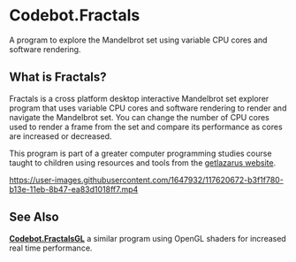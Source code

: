 # Codebot.Fractals
A program to explore the Mandelbrot set using variable CPU cores and software rendering.

## What is Fractals?

Fractals is a cross platform desktop interactive Mandelbrot set explorer program that uses variable CPU cores and software rendering to render and navigate the Mandelbrot set. You can change the number of CPU cores used to render a frame from the set and compare its performance as cores are increased or decreased.

This program is part of a greater computer programming studies course taught to children using resources and tools from the [getlazarus website](https://www.getlazarus.org/learn/).

https://user-images.githubusercontent.com/1647932/117620672-b3f1f780-b13e-11eb-8b47-ea83d1018ff7.mp4

## See Also

[**Codebot.FractalsGL**](https://github.com/sysrpl/Codebot.FractalsGL/) a similar program using OpenGL shaders for increased real time performance.

